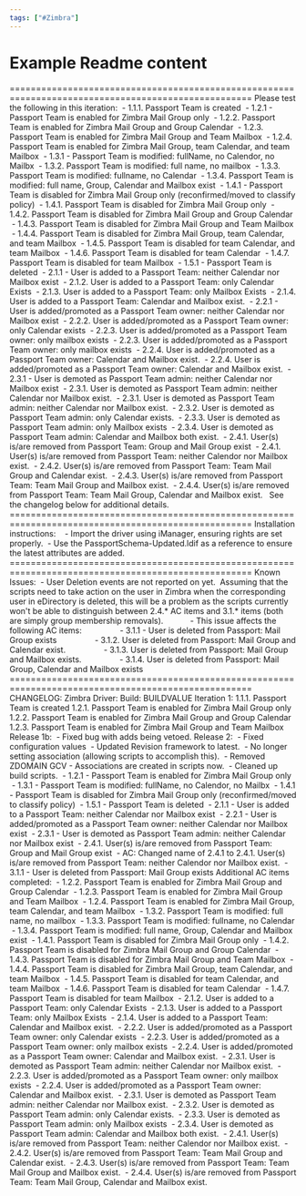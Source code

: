 ```yaml
---
tags: ["#Zimbra"]
---
```

# Example Readme content

\====================================================================================================
Please test the following in this iteration:
 - 1.1.1. Passport Team is created
 - 1.2.1 - Passport Team is enabled for Zimbra Mail Group only
 - 1.2.2. Passport Team is enabled for Zimbra Mail Group and Group Calendar
 - 1.2.3. Passport Team is enabled for Zimbra Mail Group and Team Mailbox
 - 1.2.4. Passport Team is enabled for Zimbra Mail Group, team Calendar, and team Mailbox
 - 1.3.1 - Passport Team is modified: fullName, no Calendor, no Mailbx
 - 1.3.2. Passport Team is modified: full name, no mailbox
 - 1.3.3. Passport Team is modified: fullname, no Calendar
 - 1.3.4. Passport Team is modified: full name, Group, Calendar and Mailbox exist
 - 1.4.1 - Passport Team is disabled for Zimbra Mail Group only (reconfirmed/moved to classify policy)
 - 1.4.1. Passport Team is disabled for Zimbra Mail Group only
 - 1.4.2. Passport Team is disabled for Zimbra Mail Group and Group Calendar
 - 1.4.3. Passport Team is disabled for Zimbra Mail Group and Team Mailbox
 - 1.4.4. Passport Team is disabled for Zimbra Mail Group, team Calendar, and team Mailbox
 - 1.4.5. Passport Team is disabled for team Calendar, and team Mailbox
 - 1.4.6. Passport Team is disabled for team Calendar
 - 1.4.7. Passport Team is disabled for team Mailbox
 - 1.5.1 - Passport Team is deleted
 - 2.1.1 - User is added to a Passport Team: neither Calendar nor Mailbox exist
 - 2.1.2. User is added to a Passport Team: only Calendar Exists
 - 2.1.3. User is added to a Passport Team: only Mailbox Exists
 - 2.1.4. User is added to a Passport Team: Calendar and Mailbox exist.
 - 2.2.1 - User is added/promoted as a Passport Team owner: neither Calendar nor Mailbox exist
 - 2.2.2. User is added/promoted as a Passport Team owner: only Calendar exists
 - 2.2.3. User is added/promoted as a Passport Team owner: only mailbox exists
 - 2.2.3. User is added/promoted as a Passport Team owner: only mailbox exists
 - 2.2.4. User is added/promoted as a Passport Team owner: Calendar and Mailbox exist.
 - 2.2.4. User is added/promoted as a Passport Team owner: Calendar and Mailbox exist.
 - 2.3.1 - User is demoted as Passport Team admin: neither Calendar nor Mailbox exist
 - 2.3.1. User is demoted as Passport Team admin: neither Calendar nor Mailbox exist.
 - 2.3.1. User is demoted as Passport Team admin: neither Calendar nor Mailbox exist.
 - 2.3.2. User is demoted as Passport Team admin: only Calendar exists.
 - 2.3.3. User is demoted as Passport Team admin: only Mailbox exists
 - 2.3.4. User is demoted as Passport Team admin: Calendar and Mailbox both exist.
 - 2.4.1. User(s) is/are removed from Passport Team: Group and Mail Group exist
 - 2.4.1. User(s) is/are removed from Passport Team: neither Calendor nor Mailbox exist.
 - 2.4.2. User(s) is/are removed from Passport Team: Team Mail Group and Calendar exist.
 - 2.4.3. User(s) is/are removed from Passport Team: Team Mail Group and Mailbox exist.
 - 2.4.4. User(s) is/are removed from Passport Team: Team Mail Group, Calendar and Mailbox exist.
 
See the changelog below for additional details.
 
\====================================================================================================
Installation instructions:
 
 - Import the driver using iManager, ensuring rights are set properly.
 - Use the PassportSchema-Updated.ldif as a reference to ensure the latest attributes are added.
  
\====================================================================================================
Known Issues:
 - User Deletion events are not reported on yet.  Assuming that the scripts need to take action on the user in Zimbra when the corresponding user in eDirectory is deleted, this will be a problem as the scripts currently won't be able to distinguish between 2.4.\* AC items and 3.1.\* items (both are simply group membership removals).  
         - This issue affects the following AC items:
                - 3.1.1 - User is deleted from Passport: Mail Group exists
                - 3.1.2. User is deleted from Passport: Mail Group and Calendar exist.
                - 3.1.3. User is deleted from Passport: Mail Group and Mailbox exists.
                - 3.1.4. User is deleted from Passport: Mail Group, Calendar and Mailbox exists
\====================================================================================================
CHANGELOG: Zimbra Driver: Build: BUILDVALUE
Iteration 1:
1.1.1. Passport Team is created
1.2.1. Passport Team is enabled for Zimbra Mail Group only
1.2.2. Passport Team is enabled for Zimbra Mail Group and Group Calendar
1.2.3. Passport Team is enabled for Zimbra Mail Group and Team Mailbox
Release 1b:
 - Fixed bug with adds being vetoed.
Release 2:
 - Fixed configuration values
 - Updated Revision framework to latest.
 - No longer setting association (allowing scripts to accomplish this).
 - Removed ZDOMAIN GCV - Associations are created in scripts now.
 - Cleaned up build scripts.
 - 1.2.1 - Passport Team is enabled for Zimbra Mail Group only
 - 1.3.1 - Passport Team is modified: fullName, no Calendor, no Mailbx
 - 1.4.1 - Passport Team is disabled for Zimbra Mail Group only (reconfirmed/moved to classify policy)
 - 1.5.1 - Passport Team is deleted
 - 2.1.1 - User is added to a Passport Team: neither Calendar nor Mailbox exist
 - 2.2.1 - User is added/promoted as a Passport Team owner: neither Calendar nor Mailbox exist
 - 2.3.1 - User is demoted as Passport Team admin: neither Calendar nor Mailbox exist
 - 2.4.1. User(s) is/are removed from Passport Team: Group and Mail Group exist
 - AC: Changed name of 2.4.1 to 2.4.1. User(s) is/are removed from Passport Team: neither Calendor nor Mailbox exist.
 - 3.1.1 - User is deleted from Passport: Mail Group exists
Additional AC items completed:
 - 1.2.2. Passport Team is enabled for Zimbra Mail Group and Group Calendar
 - 1.2.3. Passport Team is enabled for Zimbra Mail Group and Team Mailbox
 - 1.2.4. Passport Team is enabled for Zimbra Mail Group, team Calendar, and team Mailbox
 - 1.3.2. Passport Team is modified: full name, no mailbox
 - 1.3.3. Passport Team is modified: fullname, no Calendar
 - 1.3.4. Passport Team is modified: full name, Group, Calendar and Mailbox exist
 - 1.4.1. Passport Team is disabled for Zimbra Mail Group only
 - 1.4.2. Passport Team is disabled for Zimbra Mail Group and Group Calendar
 - 1.4.3. Passport Team is disabled for Zimbra Mail Group and Team Mailbox
 - 1.4.4. Passport Team is disabled for Zimbra Mail Group, team Calendar, and team Mailbox
 - 1.4.5. Passport Team is disabled for team Calendar, and team Mailbox
 - 1.4.6. Passport Team is disabled for team Calendar
 - 1.4.7. Passport Team is disabled for team Mailbox
 - 2.1.2. User is added to a Passport Team: only Calendar Exists
 - 2.1.3. User is added to a Passport Team: only Mailbox Exists
 - 2.1.4. User is added to a Passport Team: Calendar and Mailbox exist.
 - 2.2.2. User is added/promoted as a Passport Team owner: only Calendar exists
 - 2.2.3. User is added/promoted as a Passport Team owner: only mailbox exists
 - 2.2.4. User is added/promoted as a Passport Team owner: Calendar and Mailbox exist.
 - 2.3.1. User is demoted as Passport Team admin: neither Calendar nor Mailbox exist.
 - 2.2.3. User is added/promoted as a Passport Team owner: only mailbox exists
 - 2.2.4. User is added/promoted as a Passport Team owner: Calendar and Mailbox exist.
 - 2.3.1. User is demoted as Passport Team admin: neither Calendar nor Mailbox exist.
 - 2.3.2. User is demoted as Passport Team admin: only Calendar exists.
 - 2.3.3. User is demoted as Passport Team admin: only Mailbox exists
 - 2.3.4. User is demoted as Passport Team admin: Calendar and Mailbox both exist.
 - 2.4.1. User(s) is/are removed from Passport Team: neither Calendor nor Mailbox exist.
 - 2.4.2. User(s) is/are removed from Passport Team: Team Mail Group and Calendar exist.
 - 2.4.3. User(s) is/are removed from Passport Team: Team Mail Group and Mailbox exist.
 - 2.4.4. User(s) is/are removed from Passport Team: Team Mail Group, Calendar and Mailbox exist.
